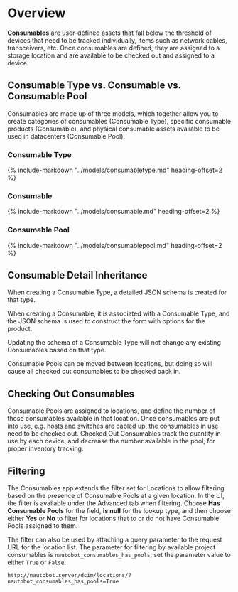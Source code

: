 # Overview

**Consumables** are user-defined assets that fall below the threshold of devices that need to be tracked individually, items such as network cables, transceivers, etc.
Once consumables are defined, they are assigned to a storage location and are available to be checked out and assigned to a device.

## Consumable Type vs. Consumable vs. Consumable Pool

Consumables are made up of three models, which together allow you to create categories of consumables (Consumable Type), specific consumable products (Consumable), and physical consumable assets available to be used in datacenters (Consumable Pool).

### Consumable Type

{%
    include-markdown "../models/consumabletype.md"
    heading-offset=2
%}

### Consumable

{%
    include-markdown "../models/consumable.md"
    heading-offset=2
%}

### Consumable Pool

{%
    include-markdown "../models/consumablepool.md"
    heading-offset=2
%}

## Consumable Detail Inheritance

When creating a Consumable Type, a detailed JSON schema is created for that type. 

When creating a Consumable, it is associated with a Consumable Type, and the JSON schema is used to construct the form with options for the product.

Updating the schema of a Consumable Type will not change any existing Consumables based on that type.

Consumable Pools can be moved between locations, but doing so will cause all checked out consumables to be checked back in.

## Checking Out Consumables

Consumable Pools are assigned to locations, and define the number of those consumables available in that location.
Once consumables are put into use, e.g. hosts and switches are cabled up, the consumables in use need to be checked out.
Checked Out Consumables track the quantity in use by each device, and decrease the number available in the pool, for proper inventory tracking.

## Filtering

The Consumables app extends the filter set for Locations to allow filtering based on the presence of Consumable Pools at a given location.
In the UI, the filter is available under the Advanced tab when filtering.
Choose **Has Consumable Pools** for the field, **is null** for the lookup type, and then choose either **Yes** or **No** to filter for locations that to or do not have Consumable Pools assigned to them.

The filter can also be used by attaching a query parameter to the request URL for the location list.
The parameter for filtering by available project consumables is `nautobot_consumables_has_pools`, set the parameter value to either `True` or `False`.

```
http://nautobot.server/dcim/locations/?nautobot_consumables_has_pools=True
```
